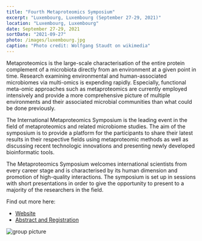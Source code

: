 ```yaml
---
title: "Fourth Metaproteomics Symposium"
excerpt: "Luxembourg, Luxembourg (September 27-29, 2021)"
location: "Luxembourg, Luxembourg"
date: September 27-29, 2021
sortDate: "2021-09-27"
photo: /images/luxembourg.jpg
caption: "Photo credit: Wolfgang Staudt on wikimedia"
---
```


Metaproteomics is the large-scale characterisation of the entire protein complement of a microbiota directly from an environment at a given point in time.  Research examining environmental and human-associated microbiomes via multi-omics is expending rapidly. Especially, functional meta-omic approaches such as metaproteomics are currently employed intensively and provide a more comprehensive picture of multiple environments and their associated microbial communities than what could be done previously.

The International Metaproteomics Symposium is the leading event in the field of metaproteomics and related microbiome studies. The aim of the symposium is to provide a platform for the participants to share their latest results in their respective fields using metaproteomic methods as well as discussing recent technologic innovations and presenting newly developed bioinformatic tools.

The Metaproteomics Symposium welcomes international scientists from every career stage and is characterised by its human dimension and promotion of high-quality interactions. The symposium is set up in sessions with short presentations in order to give the opportunity to present to a majority of the researchers in the field.

Find out more here:
* [Website](https://ims2021.uni.lu/)
* [Abstract and Registration](https://ims2021.uni.lu/abstract-and-registration/)

![group picture](/images/luxembourg_group.png)
